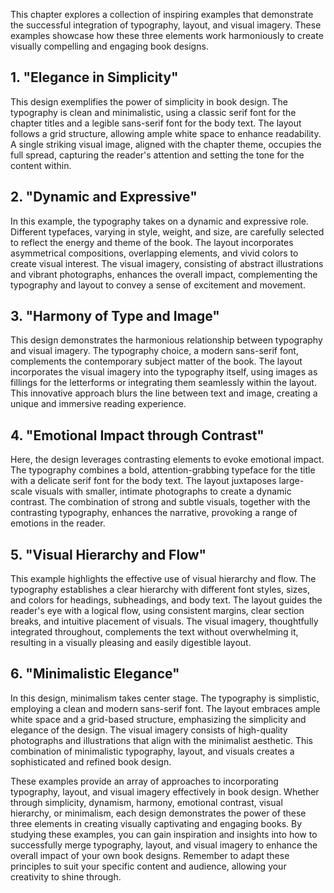 
This chapter explores a collection of inspiring examples that demonstrate the successful integration of typography, layout, and visual imagery. These examples showcase how these three elements work harmoniously to create visually compelling and engaging book designs.

**1. "Elegance in Simplicity"**
-------------------------------

This design exemplifies the power of simplicity in book design. The typography is clean and minimalistic, using a classic serif font for the chapter titles and a legible sans-serif font for the body text. The layout follows a grid structure, allowing ample white space to enhance readability. A single striking visual image, aligned with the chapter theme, occupies the full spread, capturing the reader's attention and setting the tone for the content within.

**2. "Dynamic and Expressive"**
-------------------------------

In this example, the typography takes on a dynamic and expressive role. Different typefaces, varying in style, weight, and size, are carefully selected to reflect the energy and theme of the book. The layout incorporates asymmetrical compositions, overlapping elements, and vivid colors to create visual interest. The visual imagery, consisting of abstract illustrations and vibrant photographs, enhances the overall impact, complementing the typography and layout to convey a sense of excitement and movement.

**3. "Harmony of Type and Image"**
----------------------------------

This design demonstrates the harmonious relationship between typography and visual imagery. The typography choice, a modern sans-serif font, complements the contemporary subject matter of the book. The layout incorporates the visual imagery into the typography itself, using images as fillings for the letterforms or integrating them seamlessly within the layout. This innovative approach blurs the line between text and image, creating a unique and immersive reading experience.

**4. "Emotional Impact through Contrast"**
------------------------------------------

Here, the design leverages contrasting elements to evoke emotional impact. The typography combines a bold, attention-grabbing typeface for the title with a delicate serif font for the body text. The layout juxtaposes large-scale visuals with smaller, intimate photographs to create a dynamic contrast. The combination of strong and subtle visuals, together with the contrasting typography, enhances the narrative, provoking a range of emotions in the reader.

**5. "Visual Hierarchy and Flow"**
----------------------------------

This example highlights the effective use of visual hierarchy and flow. The typography establishes a clear hierarchy with different font styles, sizes, and colors for headings, subheadings, and body text. The layout guides the reader's eye with a logical flow, using consistent margins, clear section breaks, and intuitive placement of visuals. The visual imagery, thoughtfully integrated throughout, complements the text without overwhelming it, resulting in a visually pleasing and easily digestible layout.

**6. "Minimalistic Elegance"**
------------------------------

In this design, minimalism takes center stage. The typography is simplistic, employing a clean and modern sans-serif font. The layout embraces ample white space and a grid-based structure, emphasizing the simplicity and elegance of the design. The visual imagery consists of high-quality photographs and illustrations that align with the minimalist aesthetic. This combination of minimalistic typography, layout, and visuals creates a sophisticated and refined book design.

These examples provide an array of approaches to incorporating typography, layout, and visual imagery effectively in book design. Whether through simplicity, dynamism, harmony, emotional contrast, visual hierarchy, or minimalism, each design demonstrates the power of these three elements in creating visually captivating and engaging books. By studying these examples, you can gain inspiration and insights into how to successfully merge typography, layout, and visual imagery to enhance the overall impact of your own book designs. Remember to adapt these principles to suit your specific content and audience, allowing your creativity to shine through.
